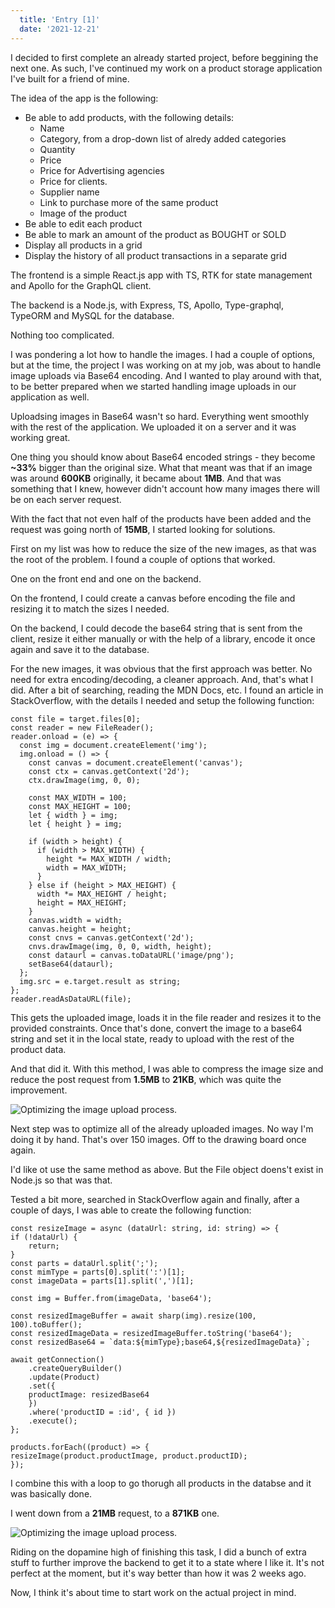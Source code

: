 ```yaml
---
  title: 'Entry [1]'
  date: '2021-12-21'
---
```


I decided to first complete an already started project, before beggining the next one. As such, I've continued my work on a product storage application I've built for a friend of mine. 

The idea of the app is the following: 

* Be able to add products, with the following details: 
    - Name
    - Category, from a drop-down list of alredy added categories
    - Quantity
    - Price
    - Price for Advertising agencies
    - Price for clients. 
    - Supplier name
    - Link to purchase more of the same product
    - Image of the product
* Be able to edit each product
* Be able to mark an amount of the product as BOUGHT or SOLD 
* Display all products in a grid
* Display the history of all product transactions in a separate grid

The frontend is a simple React.js app with TS, RTK for state management and Apollo for the GraphQL client. 

The backend is a Node.js, with Express, TS, Apollo, Type-graphql, TypeORM and MySQL for the database. 

Nothing too complicated. 

I was pondering a lot how to handle the images. I had a couple of options, but at the time, the project I was working on at my job, was about to handle image uploads via Base64 encoding. And I wanted to play around with that, to be better prepared when we started handling image uploads in our application as well. 

Uploadsing images in Base64 wasn't so hard. Everything went smoothly with the rest of the application. We uploaded it on a server and it was working great. 

One thing you should know about Base64 encoded strings - they become **~33%** bigger than the original size. What that meant was that if an image was around **600KB** originally, it became about **1MB**. And that was something that I knew, however didn't account how many images there will be on each server request.

With the fact that not even half of the products have been added and the request was going north of **15MB**, I started looking for solutions. 

First on my list was how to reduce the size of the new images, as that was the root of the problem. I found a couple of options that worked. 

One on the front end and one on the backend. 

On the frontend, I could create a canvas before encoding the file and resizing it to match the sizes I needed.

On the backend, I could decode the base64 string that is sent from the client, resize it either manually or with the help of a library, encode it once again and save it to the database. 

For the new images, it was obvious that the first approach was better. No need for extra encoding/decoding, a cleaner approach. And, that's what I did. After a bit of searching, reading the MDN Docs, etc. I found an article in StackOverflow, with the details I needed and setup the following function: 

    const file = target.files[0];
    const reader = new FileReader();
    reader.onload = (e) => {
      const img = document.createElement('img');
      img.onload = () => {
        const canvas = document.createElement('canvas');
        const ctx = canvas.getContext('2d');
        ctx.drawImage(img, 0, 0);

        const MAX_WIDTH = 100;
        const MAX_HEIGHT = 100;
        let { width } = img;
        let { height } = img;

        if (width > height) {
          if (width > MAX_WIDTH) {
            height *= MAX_WIDTH / width;
            width = MAX_WIDTH;
          }
        } else if (height > MAX_HEIGHT) {
          width *= MAX_HEIGHT / height;
          height = MAX_HEIGHT;
        }
        canvas.width = width;
        canvas.height = height;
        const cnvs = canvas.getContext('2d');
        cnvs.drawImage(img, 0, 0, width, height);
        const dataurl = canvas.toDataURL('image/png');
        setBase64(dataurl);
      };
      img.src = e.target.result as string;
    };
    reader.readAsDataURL(file);

This gets the uploaded image, loads it in the file reader and resizes it to the provided constraints. Once that's done, convert the image to a base64 string and set it in the local state, ready to upload with the rest of the product data.

And that did it. With this method, I was able to compress the image size and reduce the post request from **1.5MB** to **21KB**, which was quite the improvement.

![Optimizing the image upload process.](/img/image-upload-optimization.png "Image optimization")

Next step was to optimize all of the already uploaded images. No way I'm doing it by hand. That's over 150 images. Off to the drawing board once again. 

I'd like ot use the same method as above. But the File object doens't exist in Node.js so that was that. 

Tested a bit more, searched in StackOverflow again and finally, after a couple of days, I was able to create the following function:

    const resizeImage = async (dataUrl: string, id: string) => {
    if (!dataUrl) {
        return;
    }
    const parts = dataUrl.split(';');
    const mimType = parts[0].split(':')[1];
    const imageData = parts[1].split(',')[1];

    const img = Buffer.from(imageData, 'base64');

    const resizedImageBuffer = await sharp(img).resize(100, 100).toBuffer();
    const resizedImageData = resizedImageBuffer.toString('base64');
    const resizedBase64 = `data:${mimType};base64,${resizedImageData}`;

    await getConnection()
        .createQueryBuilder()
        .update(Product)
        .set({
        productImage: resizedBase64
        })
        .where('productID = :id', { id })
        .execute();
    };

    products.forEach((product) => {
    resizeImage(product.productImage, product.productID);
    });

I combine this with a loop to go thorugh all products in the databse and it was basically done. 

I went down from a **21MB** request, to a **871KB** one.

![Optimizing the image upload process.](/img/server-image-optimization.png "Image optimization for already saved products")

Riding on the dopamine high of finishing this task, I did a bunch of extra stuff to further improve the backend to get it to a state where I like it. It's not perfect at the moment, but it's way better than how it was 2 weeks ago.

Now, I think it's about time to start work on the actual project in mind.
